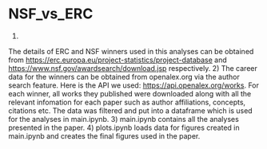 # NSF_vs_ERC

1) 
The details of ERC and NSF winners used in this analyses can be obtained from https://erc.europa.eu/project-statistics/project-database
and https://www.nsf.gov/awardsearch/download.jsp respectively.
2) The career data for the winners can be obtained from openalex.org via the author search feature. Here is the API we used: https://api.openalex.org/works. For each winner, all works they published were downloaded along with all the relevant infomation for each paper such as author affiliations, concepts, citations etc. The data was filtered and put into a dataframe which is used for the analyses in main.ipynb.
3) main.ipynb contains all the analyses presented in the paper.
4) plots.ipynb loads data for figures created in main.ipynb and creates the final figures used in the paper.
